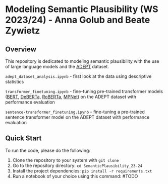 # Modeling Semantic Plausibility (WS 2023/24) - Anna Golub and Beate Zywietz

## Overview
This repository is dedicated to modeling semantic plausibility with the use of large language models and the [ADEPT](https://aclanthology.org/2021.acl-long.553/) dataset.

`adept_dataset_analysis.ipynb` - first look at the data using descriptive statistics

`transformer_finetuning.ipynb` - fine-tuning pre-trained transformer models ([BERT](https://huggingface.co/docs/transformers/model_doc/bert), [DeBERTa](https://huggingface.co/docs/transformers/model_doc/deberta), [RoBERTa](https://huggingface.co/docs/transformers/model_doc/roberta), [MPNet](https://huggingface.co/sentence-transformers/all-mpnet-base-v2)) on the ADEPT dataset with performance evaluation

`sentence-transformer_finetuning.ipynb` - fine-tuning a pre-trained sentence transformer model on the ADEPT dataset with performance evaluation

## Quick Start
To run the code, please do the following:
1. Clone the repository to your system with `git clone`
2. Go to the repository directory: `cd SemanticPlausibility_23-24`
3. Install the project dependencies: `pip install -r requirements.txt`
4. Run a notebook of your choice using this command: #TODO

